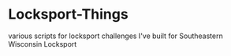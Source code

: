 # Locksport-Things
various scripts for locksport challenges I've built for Southeastern Wisconsin Locksport
